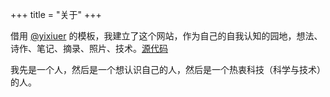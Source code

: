 +++
title = "关于"
+++

借用 [@yixiuer](https://github.com/yixiuer) 的模板，我建立了这个网站，作为自己的自我认知的园地，想法、诗作、笔记、摘录、照片、技术。[源代码](https://github.com/tianheg/self)

我先是一个人，然后是一个想认识自己的人，然后是一个热衷科技（科学与技术）的人。
